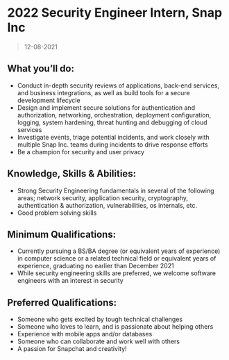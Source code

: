 # 2022 Security Engineer Intern, Snap Inc

> 12-08-2021

## What you’ll do:

- Conduct in-depth security reviews of applications, back-end services, and business integrations, as well as build tools for a secure development lifecycle
- Design and implement secure solutions for authentication and authorization, networking, orchestration, deployment configuration, logging, system hardening, threat hunting and debugging of cloud services
- Investigate events, triage potential incidents, and work closely with multiple Snap Inc. teams during incidents to drive response efforts
- Be a champion for security and user privacy

## Knowledge, Skills & Abilities:

- Strong Security Engineering fundamentals in several of the following areas; network security, application security, cryptography, authentication & authorization, vulnerabilities, os internals, etc.
- Good problem solving skills

## Minimum Qualifications:

- Currently pursuing a BS/BA degree (or equivalent years of experience) in computer science or a related technical field or equivalent years of experience, graduating no earlier than December 2021
- While security engineering skills are preferred, we welcome software engineers with an interest in security

## Preferred Qualifications:

- Someone who gets excited by tough technical challenges
- Someone who loves to learn, and is passionate about helping others
- Experience with mobile apps and/or databases
- Someone who can collaborate and work well with others
- A passion for Snapchat and creativity!
